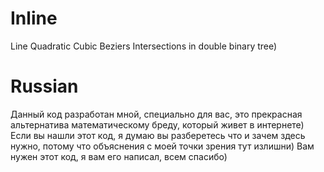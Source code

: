 # Inline
Line Quadratic Cubic Beziers Intersections in double binary tree)

# Russian
Данный код разработан мной, специально для вас, это прекрасная альтернатива математическому бреду, который живет в интернете) Если вы нашли этот код, я думаю вы разберетесь что и зачем здесь нужно, потому что объяснения с моей точки зрения тут излишни) Вам нужен этот код, я вам его написал, всем спасибо)
